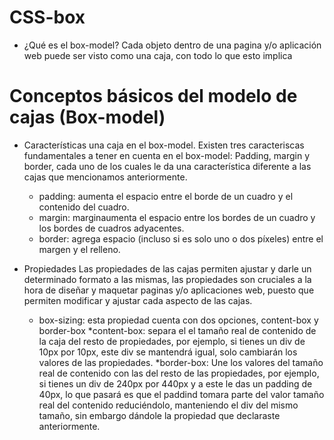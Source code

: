 # CSS-box
 
* ¿Qué es el box-model?
Cada objeto dentro de una pagina y/o aplicación web puede ser visto como una caja, con todo lo que esto implica

# Conceptos básicos del modelo de cajas (Box-model)

* Características una caja en el box-model.
Existen tres caracteriscas fundamentales a tener en cuenta en el box-model:
Padding, margin y border, cada uno de los cuales le da una característica diferente a las cajas que mencionamos anteriormente.

    * padding: aumenta el espacio entre el borde de un cuadro y el contenido del cuadro.
    * margin: marginaumenta el espacio entre los bordes de un cuadro y los bordes de cuadros adyacentes.
    * border: agrega espacio (incluso si es solo uno o dos píxeles) entre el margen y el relleno.

* Propiedades
Las propiedades de las cajas permiten ajustar y darle un determinado formato a las mismas, las propiedades son cruciales a la hora de diseñar y maquetar paginas y/o aplicaciones web, puesto que permiten modificar y ajustar cada aspecto de las cajas.

    * box-sizing: esta propiedad cuenta con dos opciones, content-box y border-box
        *content-box: separa el el tamaño real de contenido de la caja del resto de propiedades, por ejemplo, si tienes un div de 10px por 10px, este div se mantendrá igual, solo cambiarán los valores de las propiedades.
        *border-box: Une los valores del tamaño real de contenido con las del resto de las propiedades, por ejemplo, si tienes un div de 240px por 440px y a este le das un padding de 40px, lo que pasará es que el paddind tomara parte del valor tamaño real del contenido reduciéndolo, manteniendo el div del mismo tamaño, sin embargo dándole la propiedad que declaraste anteriormente.


